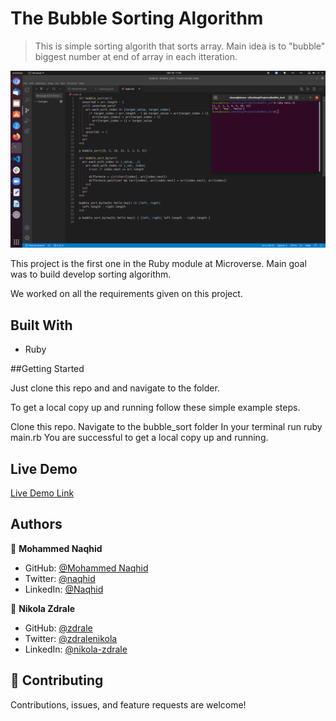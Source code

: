 # The Bubble Sorting Algorithm

> This is simple sorting algorith that sorts array. Main idea is to "bubble" biggest number at end of array in each itteration.

![screenshot](Images/screenshot.png)

This project is the first one in the Ruby module at Microverse. Main goal was to build develop sorting algorithm.

We worked on all the requirements given on this project.

## Built With

- Ruby

##Getting Started

Just clone this repo and and navigate to the folder.

To get a local copy up and running follow these simple example steps.

Clone this repo.
Navigate to the bubble_sort folder
In your terminal run ruby main.rb
You are successful to get a local copy up and running.

## Live Demo

[Live Demo Link](https://raw.githack.com/zdrale/Responsive-Web-Page/master/index.html)

## Authors

👤 **Mohammed Naqhid**

- GitHub: [@Mohammed Naqhid ](https://github.com/Naqhid)
- Twitter: [@naqhid](https://twitter.com/naqhid)
- LinkedIn: [@Naqhid](https://www.linkedin.com/in/mohammed-naqhid-ab3080189/)

👤 **Nikola Zdrale**

- GitHub: [@zdrale](https://github.com/zdrale)
- Twitter: [@zdralenikola](https://twitter.com/zdralenikola)
- LinkedIn: [@nikola-zdrale](https://www.linkedin.com/in/nikola-zdrale/)

## 🤝 Contributing

Contributions, issues, and feature requests are welcome!

